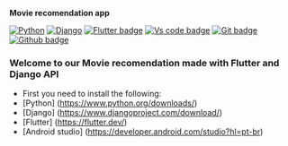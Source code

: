 **Movie recomendation app**

[![Python](https://forthebadge.com/images/badges/made-with-python.svg)](https://www.python.org/downloads/)
[![Django](https://img.shields.io/badge/Python-Django-orange)](https://www.djangoproject.com/download/)
[![Flutter badge](https://badgen.net/pub/flutter-platform/xml)](https://flutter.dev/)
[![Vs code badge](https://badgen.net/badge/icon/visualstudio?icon=visualstudio&label)](https://code.visualstudio.com/download)
[![Git badge](https://badgen.net/badge/icon/git?icon=git&label)](https://git-scm.com/downloads)
[![Github badge](https://badgen.net/badge/icon/github?icon=github&label)](https://github.com/)


### Welcome to our Movie recomendation made with Flutter and Django API 

- First you need to install the following:
-  [Python] (https://www.python.org/downloads/)
-  [Django] (https://www.djangoproject.com/download/)
-  [Flutter] (https://flutter.dev/)
-  [Android studio] (https://developer.android.com/studio?hl=pt-br)


